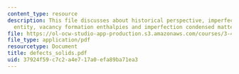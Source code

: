 ```yaml
---
content_type: resource
description: This file discusses about historical perspective, imperfection as a chemical
  entity, vacancy formation enthalpies and imperfection condensed matter.
file: https://ol-ocw-studio-app-production.s3.amazonaws.com/courses/3-46-photonic-materials-and-devices-spring-2006/37924f59c7c2a4e717a0efa89ba71ea3_defects_solids.pdf
file_type: application/pdf
resourcetype: Document
title: defects_solids.pdf
uid: 37924f59-c7c2-a4e7-17a0-efa89ba71ea3
---
```

